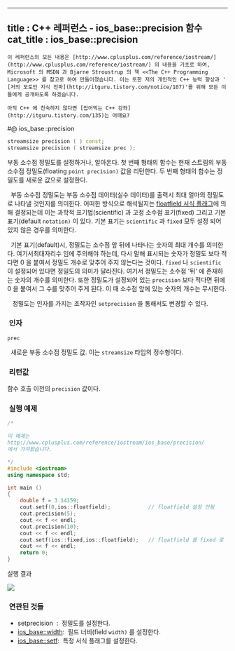 ----------------
title : C++ 레퍼런스 - ios_base::precision 함수
cat_title :  ios_base::precision
--------------



```warning
이 레퍼런스의 모든 내용은 [http://www.cplusplus.com/reference/iostream/](http://www.cplusplus.com/reference/iostream/) 의 내용을 기초로 하여, Microsoft 의 MSDN 과 Bjarne Stroustrup 의 책 <<The C++ Programming Language>> 를 참고로 하여 만들어졌습니다. 이는 또한 저의 개인적인 C++ 능력 향상과 ' [저의 모토인 지식 전파](http://itguru.tistory.com/notice/107)'를 위해 모든 이들에게 공개하도록 하겠습니다.
```

```info
아직 C++ 에 친숙하지 않다면 [씹어먹는 C++ 강좌](http://itguru.tistory.com/135)는 어때요?
```

#@ ios_base::precision

```cpp
streamsize precision ( ) const;
streamsize precision ( streamsize prec );
```


부동 소수점 정밀도를 설정하거나, 알아온다.
첫 번째 형태의 함수는 현재 스트림의 부동 소수점 정밀도(floating `point precision)` 값을 리턴한다.
두 번째 형태의 함수는 정밀도를 새로운 값으로 설정한다.

  부동 소수점 정밀도는 부동 소수점 데이터(실수 데이터)를 출력시 최대 얼마의 정밀도로 나타낼 것인지를 의미한다. 어떠한 방식으로 해석될지는 [floatfield 서식 플래그](http://itguru.tistory.com/154)에 의해 결정되는데 이는 과학적 표기법(scientific) 과 고정 소수점 표기(fixed) 그리고 기본 표기(default `notation)` 이 있다. 기본 표기는 `scientific` 과 `fixed` 모두 설정 되어 있지 않은 경우를 의미한다.

  기본 표기(default)시, 정밀도는 소수점 앞 뒤에 나타나는 숫자의 최대 개수를 의미한다. 여기서최대자리수 임에 주의해야 하는데, 다시 말해 표시되는 숫자가 정밀도 보다 적다면 0 을 붙여서 정밀도 개수로 맞추어 주지 않는다는 것이다. `fixed` 나 `scientific` 이 설정되어 있다면 정밀도의 의미가 달라진다. 여기서 정밀도는 소수점 '뒤' 에 존재하는 숫자의 개수를 의미한다. 또한 정밀도가 설정되어 있는 `precision` 보다 적다면 뒤에 0 을 붙여서 그 수를 맞추어 주게 된다. 이 때 소수점 앞에 있는 숫자의 개수는 무시한다.

   정밀도는 인자를 가지는 조작자인 `setprecision` 을 통해서도 변경할 수 있다.



###  인자



`prec`

  새로운 부동 소수점 정밀도 값. 이는 `streamsize` 타입의 정수형이다.



###  리턴값




함수 호출 이전의 `precision` 값이다.



###  실행 예제




```cpp
/*

이 예제는
http://www.cplusplus.com/reference/iostream/ios_base/precision/
에서 가져왔습니다.

*/
#include <iostream>
using namespace std;

int main ()
{
    double f = 3.14159;
    cout.setf(0,ios::floatfield);            // floatfield 설정 안됨
    cout.precision(5);
    cout << f << endl;
    cout.precision(10);
    cout << f << endl;
    cout.setf(ios::fixed,ios::floatfield);   // floatfield 를 fixed 로 설정
    cout << f << endl;
    return 0;
}
```


실행 결과


![](http://img1.daumcdn.net/thumb/R1920x0/?fname=http%3A%2F%2Fcfile27.uf.tistory.com%2Fimage%2F1318CA544E4E091A309789)





###  연관된 것들




* setprecision  :  정밀도를 설정한다.
*  [ios_base::width](http://itguru.tistory.com/152):  필드 너비(field `width)` 를 설정한다.
*  [ios_base::setf](http://itguru.tistory.com/155):  특정 서식 플래그를 설정한다.

